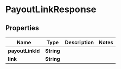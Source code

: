 

# PayoutLinkResponse


## Properties

| Name | Type | Description | Notes |
|------------ | ------------- | ------------- | -------------|
|**payoutLinkId** | **String** |  |  |
|**link** | **String** |  |  |



